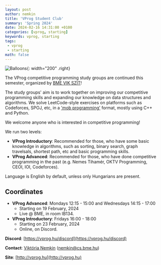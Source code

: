 ```yaml
---
layout: post
author: nemkin
title: 'VProg Student Club'
summary: 'Spring 2024'
date: 2024-02-16 14:31:00 +0100
categories: [vprog, starting]
keywords: vprog, starting
tags:
 - vprog
 - starting
math: false
---
```


![Balloons](https://vprog.hu/assets/img/balloons-cartoon.png){: width="200" .right}

The VProg competitive programming study groups are continued this semester, organized by [BME VIK SZIT](https://cs.bme.hu/english)!

The study groups' aim is to work together on improving our competitive programming skills and expanding our knowledge on data structures and algorithms. We solve LeetCode-style exercises on platforms such as Codeforces, SPOJ, etc, in a ['mob programming'](https://en.wikipedia.org/wiki/Team_programming#Mob_programming) format, mostly using C++ and Python.

We welcome anyone who is interested in competitive programming!

We run two levels:

- **VProg Introductory**: Recommended for those, who have some basic knowledge in algorithms, such as sorting, binary search, graph travelsals, shortest path, etc and basic programming skills.
- **VProg Advanced**: Recommended for those, who have done competitive programming in the past (e.g. Nemes Tihamér, OKTV Programming, CEOI, IOI, Codeforces).

Language is English by default, unless only Hungarians are present.

## Coordinates

- **VProg Advanced**: Mondays 12:15 - 15:00 and Wednesdays 14:15 - 17:00
  - Starting on 19 February, 2024
  - Live @ BME, in room IB134.
- **VProg Introductory**: Fridays 16:00 - 18:00
  - Starting on 23 February, 2024
  - Online, on Discord.

**Discord**: [https://vprog.hu/discord](https://vprog.hu/discord)

**Contact**: [Viktória Nemkin](https://cs.bme.hu/~nemkin) ([nemkin@cs.bme.hu](mailto:nemkin@cs.bme.hu))

**Site**: [http://vprog.hu](http://vprog.hu)
